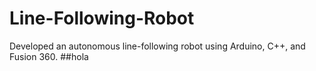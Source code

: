 # Line-Following-Robot
Developed an autonomous line-following robot using Arduino, C++, and Fusion 360.
##hola
